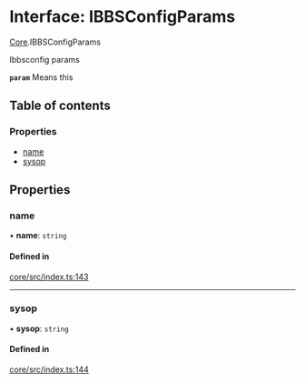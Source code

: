 # Interface: IBBSConfigParams

[Core](../modules/Core.md).IBBSConfigParams

Ibbsconfig params

**`param`** Means this

## Table of contents

### Properties

- [name](Core.IBBSConfigParams.md#name)
- [sysop](Core.IBBSConfigParams.md#sysop)

## Properties

### name

• **name**: `string`

#### Defined in

[core/src/index.ts:143](https://github.com/iniquitybbs/iniquity/blob/d40b186/packages/core/src/index.ts#L143)

___

### sysop

• **sysop**: `string`

#### Defined in

[core/src/index.ts:144](https://github.com/iniquitybbs/iniquity/blob/d40b186/packages/core/src/index.ts#L144)
